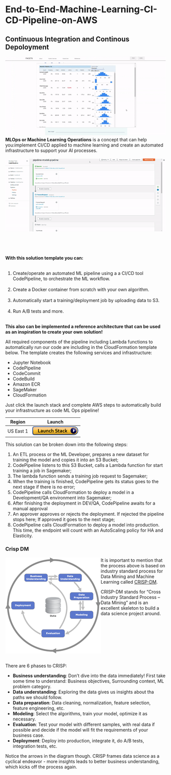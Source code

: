 # End-to-End-Machine-Learning-CI-CD-Pipeline-on-AWS

## Continuous Integration and Continous Depoloyment

<img align="left" src="imgs/ezgif-1-e3d1c499b26c.gif">
</br></br></br></br></br></br></br></br></br></br></br></br></br></br>


**MLOps or Machine Learning Operations** is a concept that can help you:implement CI/CD applied to machine learning and create an automated infrastructure to support your AI processes.
</br></br>
<img align="left" src="imgs/ezgif-3-620bafe2c256.gif">
</br></br></br></br></br></br></br></br></br></br></br></br></br></br></br></br></br>

**With this solution template you can:**
</br></br>
1. Create/operate an automated ML pipeline using a a CI/CD tool CodePipeline, to orchestrate the ML workflow.
</br></br>
2. Create a Docker container from scratch with your own algorithm.
</br></br>
3. Automatically start a training/deployment job by uploading data to S3.
</br></br>
4. Run A/B tests and more. 
</br></br>

**This also can be implemented a reference architecture that can be used as an inspiration to create your own solution!**

All required components of the pipeline including Lambda functions to automatically run our code are including in the CloudFormation template below.
The template creates the following services and infrastructure:
* Jupyter Notebook
* CodePipeline
* CodeCommit
* CodeBuild
* Amazon ECR
* SageMaker
* CloudFormation

Just click the launch stack and complete AWS steps to automatically build your infrastructure as code ML Ops pipeline!

Region| Launch
------|-----
US East 1 | [![Launch MLOps solution in us-east-1](imgs/cloudformation-launch-stack.png)](https://console.aws.amazon.com/cloudformation/home?region=us-east-1#/stacks/new?stackName=CICDstack&templateURL=https://demoai-solutions-pipeline.s3.us-east-2.amazonaws.com/CICDTemplate.template)

This solution can be broken down into the following steps: 

1. An ETL process or the ML Developer, prepares a new dataset for training the model and copies it into an S3 Bucket;
2. CodePipeline listens to this S3 Bucket, calls a Lambda function for start training a job in Sagemaker;
3. The lambda function sends a training job request to Sagemaker;
4. When the training is finished, CodePipeline gets its status goes to the next stage if there is no error;
5. CodePipeline calls CloudFormation to deploy a model in a Development/QA environment into Sagemaker;
6. After finishing the deployment in DEV/QA, CodePipeline awaits for a manual approval
7. An approver approves or rejects the deployment. If rejected the pipeline stops here; If approved it goes to the next stage;
8. CodePipeline calls CloudFormation to deploy a model into production. This time, the endpoint will count with an AutoScaling policy for HA and Elasticity.

### Crisp DM

<img align="left" src="imgs/crisp.png">

It is important to mention that the process above is based on industry standard process for Data Mining and Machine Learning called [CRISP-DM](https://en.wikipedia.org/wiki/Cross_Industry_Standard_Process_for_Data_Mining).

CRISP-DM stands for “Cross Industry Standard Process – Data Mining” and is an excellent skeleton to build a data science project around.

</br></br></br></br></br></br></br>

There are 6 phases to CRISP:
   - **Business understanding**: Don’t dive into the data immediately! First take some time to understand: Business objectives, Surrounding context, ML problem category.
   - **Data understanding**: Exploring the data gives us insights about tha paths we should follow.
   - **Data preparation**: Data cleaning, normalization, feature selection, feature engineering, etc.
   - **Modeling**: Select the algorithms, train your model, optimize it as necessary.
   - **Evaluation**: Test your model with different samples, with real data if possible and decide if the model will fit the requirements of your business case.
   - **Deployment**: Deploy into production, integrate it, do A/B tests, integration tests, etc.

Notice the arrows in the diagram though. CRISP frames data science as a cyclical endeavor - more insights leads to better business understanding, which kicks off the process again.
